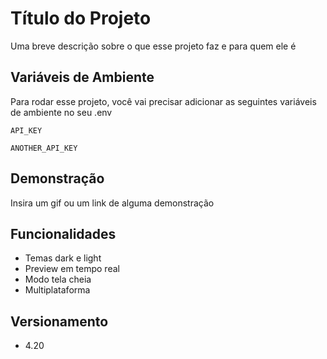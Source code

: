 
# Título do Projeto

Uma breve descrição sobre o que esse projeto faz e para quem ele é


## Variáveis de Ambiente

Para rodar esse projeto, você vai precisar adicionar as seguintes variáveis de ambiente no seu .env

`API_KEY`

`ANOTHER_API_KEY`


## Demonstração

Insira um gif ou um link de alguma demonstração


## Funcionalidades

- Temas dark e light
- Preview em tempo real
- Modo tela cheia
- Multiplataforma



## Versionamento

- 4.20


